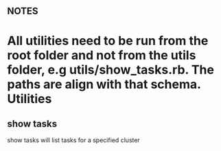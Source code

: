 NOTES
-------
All utilities need to be run from the root folder and not from the utils folder, e.g utils/show_tasks.rb.
The paths are align with that schema.
Utilities
==========
show tasks
-----------
show tasks will list tasks for a specified cluster
